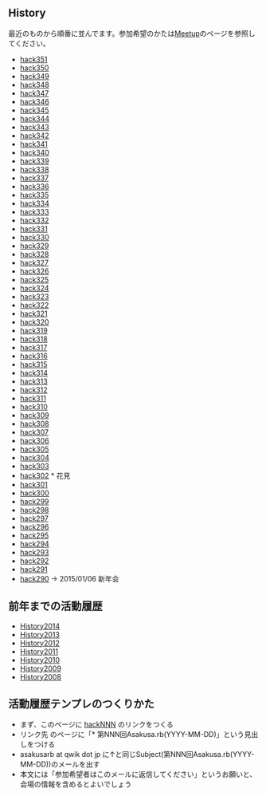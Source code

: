 ## History

最近のものから順番に並んでます。参加希望のかたは[Meetup](Meetup.html)のページを参照してください。

- [hack351](hack351.html)
- [hack350](hack350.html)
- [hack349](hack349.html)
- [hack348](hack348.html)
- [hack347](hack347.html)
- [hack346](hack346.html)
- [hack345](hack345.html)
- [hack344](hack344.html)
- [hack343](hack343.html)
- [hack342](hack342.html)
- [hack341](hack341.html)
- [hack340](hack340.html)
- [hack339](hack339.html)
- [hack338](hack338.html)
- [hack337](hack337.html)
- [hack336](hack336.html)
- [hack335](hack335.html)
- [hack334](hack334.html)
- [hack333](hack333.html)
- [hack332](hack332.html)
- [hack331](hack331.html)
- [hack330](hack330.html)
- [hack329](hack329.html)
- [hack328](hack328.html)
- [hack327](hack327.html)
- [hack326](hack326.html)
- [hack325](hack325.html)
- [hack324](hack324.html)
- [hack323](hack323.html)
- [hack322](hack322.html)
- [hack321](hack321.html)
- [hack320](hack320.html)
- [hack319](hack319.html)
- [hack318](hack318.html)
- [hack317](hack317.html)
- [hack316](hack316.html)
- [hack315](hack315.html)
- [hack314](hack314.html)
- [hack313](hack313.html)
- [hack312](hack312.html)
- [hack311](hack311.html)
- [hack310](hack310.html)
- [hack309](hack309.html)
- [hack308](hack308.html)
- [hack307](hack307.html)
- [hack306](hack306.html)
- [hack305](hack305.html)
- [hack304](hack304.html)
- [hack303](hack303.html)
- [hack302](hack302.html) \* 花見
- [hack301](hack301.html)
- [hack300](hack300.html)
- [hack299](hack299.html)
- [hack298](hack298.html)
- [hack297](hack297.html)
- [hack296](hack296.html)
- [hack295](hack295.html)
- [hack294](hack294.html)
- [hack293](hack293.html)
- [hack292](hack292.html)
- [hack291](hack291.html)
- [hack290](hack290.html) → 2015/01/06 新年会

## 前年までの活動履歴

- [History2014](History2014.html)
- [History2013](History2013.html)
- [History2012](History2012.html)
- [History2011](History2011.html)
- [History2010](History2010.html)
- [History2009](History2009.html)
- [History2008](History2008.html)

## 活動履歴テンプレのつくりかた

- まず、このページに [hackNNN](hackNNN.html) のリンクをつくる
- リンク先 のページに「\* 第NNN回Asakusa.rb(YYYY-MM-DD)」という見出しをつける
- asakusarb at qwik dot jp に↑と同じSubject(第NNN回Asakusa.rb(YYYY-MM-DD))のメールを出す
- 本文には「参加希望者はこのメールに返信してください」というお願いと、会場の情報を含めるとよいでしょう
